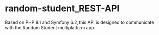 # random-student_REST-API
Based on PHP 8.1 and Symfony 6.2, this API is designed to communicate with the Random Student multiplatform app.
